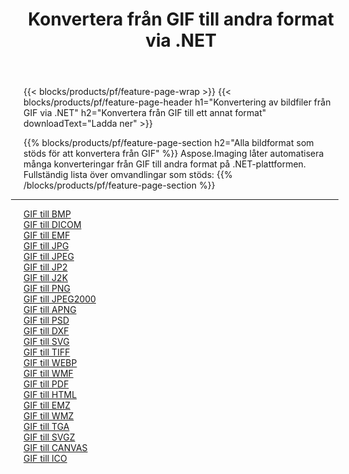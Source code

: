 ﻿---
title: Konvertera från GIF till andra format via .NET 
weight: 3920
url: /sv/net/conversion/from/gif 
lang: sv
langdirlevel: 2
locales: zh-hans,ja,it,ru,de,es,fr,nl,id,lt,pl,pt,vi,tr,ko,zh-hant,ar,hi,th,sv,cs,uk,he
description: Med Aspose.Imaging kan du enkelt konvertera från GIF till ett annat format
---

{{< blocks/products/pf/feature-page-wrap >}}
{{< blocks/products/pf/feature-page-header h1="Konvertering av bildfiler från GIF via .NET" h2="Konvertera från GIF till ett annat format" downloadText="Ladda ner" >}}


{{% blocks/products/pf/feature-page-section  h2="Alla bildformat som stöds för att konvertera från GIF" %}}
Aspose.Imaging låter automatisera många konverteringar från GIF till andra format på .NET-plattformen.
<br/>
Fullständig lista över omvandlingar som stöds:
{{% /blocks/products/pf/feature-page-section %}}
<div class="container-fluid productfamilypage bg-gray">
    <div class="convertypes bg-gray agp-content section">
        <div class="container">
		<hr style="margin-left:-20px;"/>
		<div class="row other-converters">
		    <div class='col-md-2 other-converter remove-lp remove-rp'><a href="/imaging/sv/net/conversion/gif-to-bmp" >GIF till BMP</a></div><div class='col-md-2 other-converter remove-lp remove-rp'><a href="/imaging/sv/net/conversion/gif-to-dicom" >GIF till DICOM</a></div><div class='col-md-2 other-converter remove-lp remove-rp'><a href="/imaging/sv/net/conversion/gif-to-emf" >GIF till EMF</a></div><div class='col-md-2 other-converter remove-lp remove-rp'><a href="/imaging/sv/net/conversion/gif-to-jpg" >GIF till JPG</a></div><div class='col-md-2 other-converter remove-lp remove-rp'><a href="/imaging/sv/net/conversion/gif-to-jpeg" >GIF till JPEG</a></div><div class='col-md-2 other-converter remove-lp remove-rp'><a href="/imaging/sv/net/conversion/gif-to-jp2" >GIF till JP2</a></div><div class='col-md-2 other-converter remove-lp remove-rp'><a href="/imaging/sv/net/conversion/gif-to-j2k" >GIF till J2K</a></div><div class='col-md-2 other-converter remove-lp remove-rp'><a href="/imaging/sv/net/conversion/gif-to-png" >GIF till PNG</a></div><div class='col-md-2 other-converter remove-lp remove-rp'><a href="/imaging/sv/net/conversion/gif-to-jpeg2000" >GIF till JPEG2000</a></div><div class='col-md-2 other-converter remove-lp remove-rp'><a href="/imaging/sv/net/conversion/gif-to-apng" >GIF till APNG</a></div><div class='col-md-2 other-converter remove-lp remove-rp'><a href="/imaging/sv/net/conversion/gif-to-psd" >GIF till PSD</a></div><div class='col-md-2 other-converter remove-lp remove-rp'><a href="/imaging/sv/net/conversion/gif-to-dxf" >GIF till DXF</a></div><div class='col-md-2 other-converter remove-lp remove-rp'><a href="/imaging/sv/net/conversion/gif-to-svg" >GIF till SVG</a></div><div class='col-md-2 other-converter remove-lp remove-rp'><a href="/imaging/sv/net/conversion/gif-to-tiff" >GIF till TIFF</a></div><div class='col-md-2 other-converter remove-lp remove-rp'><a href="/imaging/sv/net/conversion/gif-to-webp" >GIF till WEBP</a></div><div class='col-md-2 other-converter remove-lp remove-rp'><a href="/imaging/sv/net/conversion/gif-to-wmf" >GIF till WMF</a></div><div class='col-md-2 other-converter remove-lp remove-rp'><a href="/imaging/sv/net/conversion/gif-to-pdf" >GIF till PDF</a></div><div class='col-md-2 other-converter remove-lp remove-rp'><a href="/imaging/sv/net/conversion/gif-to-html" >GIF till HTML</a></div><div class='col-md-2 other-converter remove-lp remove-rp'><a href="/imaging/sv/net/conversion/gif-to-emz" >GIF till EMZ</a></div><div class='col-md-2 other-converter remove-lp remove-rp'><a href="/imaging/sv/net/conversion/gif-to-wmz" >GIF till WMZ</a></div><div class='col-md-2 other-converter remove-lp remove-rp'><a href="/imaging/sv/net/conversion/gif-to-tga" >GIF till TGA</a></div><div class='col-md-2 other-converter remove-lp remove-rp'><a href="/imaging/sv/net/conversion/gif-to-svgz" >GIF till SVGZ</a></div><div class='col-md-2 other-converter remove-lp remove-rp'><a href="/imaging/sv/net/conversion/gif-to-canvas" >GIF till CANVAS</a></div><div class='col-md-2 other-converter remove-lp remove-rp'><a href="/imaging/sv/net/conversion/gif-to-ico" >GIF till ICO</a></div>
                </div>
        </div>
    </div>
</div>
<br/>

